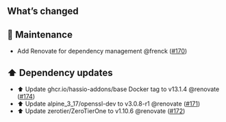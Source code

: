 ## What’s changed

## 🧰 Maintenance

- Add Renovate for dependency management @frenck ([#170](https://github.com/hassio-addons/addon-zerotier/pull/170))

## ⬆️ Dependency updates

- ⬆️ Update ghcr.io/hassio-addons/base Docker tag to v13.1.4 @renovate ([#174](https://github.com/hassio-addons/addon-zerotier/pull/174))
- ⬆️ Update alpine_3_17/openssl-dev to v3.0.8-r1 @renovate ([#171](https://github.com/hassio-addons/addon-zerotier/pull/171))
- ⬆️ Update zerotier/ZeroTierOne to v1.10.6 @renovate ([#172](https://github.com/hassio-addons/addon-zerotier/pull/172))
